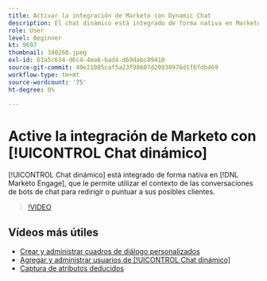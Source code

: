 ```yaml
---
title: Activar la integración de Marketo con Dynamic Chat
description: El chat dinámico está integrado de forma nativa en Marketo, lo que le permite utilizar el contexto de las conversaciones de bots de chat para redirigir o puntuar a sus posibles clientes.
role: User
level: Beginner
kt: 9697
thumbnail: 340260.jpeg
exl-id: 61a5c634-d6c4-4ea6-bad4-d69dabc89410
source-git-commit: 40e21085caf5a23f98607d20930976d1f6fdb469
workflow-type: tm+mt
source-wordcount: '75'
ht-degree: 0%

---
```


# Active la integración de Marketo con [!UICONTROL Chat dinámico]

[!UICONTROL Chat dinámico]  está integrado de forma nativa en [!DNL Marketo Engage], que le permite utilizar el contexto de las conversaciones de bots de chat para redirigir o puntuar a sus posibles clientes.

>[!VIDEO](https://video.tv.adobe.com/v/340260/?quality=12&learn=on)

## Vídeos más útiles

* [Crear y administrar cuadros de diálogo personalizados](dialogue-management.md)
* [Agregar y administrar usuarios de [!UICONTROL Chat dinámico] ](user-management.md)
* [Captura de atributos deducidos](capture-inferred-attributes.md)
